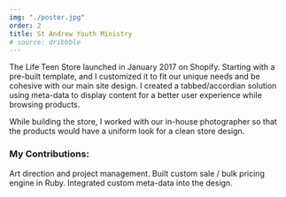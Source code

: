 ```yaml
---
img: "./poster.jpg"
order: 2
title: St Andrew Youth Ministry
# source: dribbble
---
```


The Life Teen Store launched in January 2017 on Shopify. Starting with a pre-built template, and I customized it to fit our unique needs and be cohesive with our main site design. I created a tabbed/accordian solution using meta-data to display content for a better user experience while browsing products.

While building the store, I worked with our in-house photographer so that the products would have a uniform look for a clean store design.

### My Contributions:

Art direction and project management. Built custom sale / bulk pricing engine in Ruby. Integrated custom meta-data into the design.
